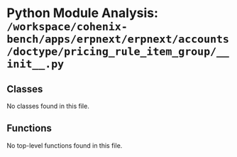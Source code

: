 # Python Module Analysis: `/workspace/cohenix-bench/apps/erpnext/erpnext/accounts/doctype/pricing_rule_item_group/__init__.py`

## Classes

No classes found in this file.


## Functions

No top-level functions found in this file.
